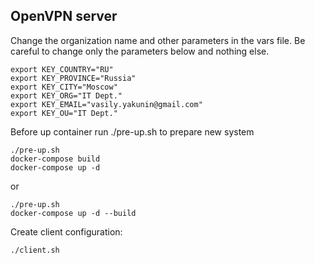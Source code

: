 ## OpenVPN server

Change the organization name and other parameters in the vars file.
Be careful to change only the parameters below and nothing else.

```
export KEY_COUNTRY="RU"
export KEY_PROVINCE="Russia"
export KEY_CITY="Moscow"
export KEY_ORG="IT Dept."
export KEY_EMAIL="vasily.yakunin@gmail.com"
export KEY_OU="IT Dept."
```

Before up container run ./pre-up.sh to prepare new system

```
./pre-up.sh
docker-compose build
docker-compose up -d

```
or
```
./pre-up.sh
docker-compose up -d --build
```

Create client configuration:

```
./client.sh
```
